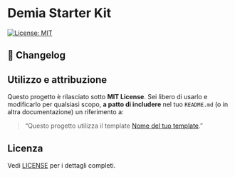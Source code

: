 # Demia Starter Kit

[![License: MIT](https://img.shields.io/badge/License-MIT-yellow.svg)](LICENSE)

## 🚀 Changelog

## Utilizzo e attribuzione

Questo progetto è rilasciato sotto **MIT License**. Sei libero di usarlo e modificarlo per qualsiasi scopo, **a patto di includere** nel tuo `README.md` (o in altra documentazione) un riferimento a:

> “Questo progetto utilizza il template [Nome del tuo template](https://github.com/tuo-utente/tuo-repo).”

## Licenza

Vedi [LICENSE](LICENSE) per i dettagli completi.
